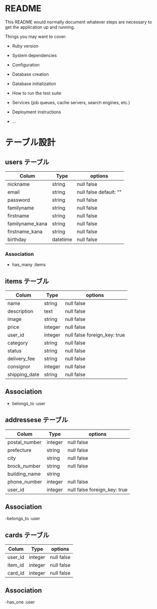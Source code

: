 # README

This README would normally document whatever steps are necessary to get the
application up and running.

Things you may want to cover:

* Ruby version

* System dependencies

* Configuration

* Database creation

* Database initialization

* How to run the test suite

* Services (job queues, cache servers, search engines, etc.)

* Deployment instructions

* ...

# テーブル設計

## users テーブル

| Colum           | Type     | options      |
|-----------------|----------|--------------|
| nickname        | string   | null false   |
| email           | string   | null false default: "" |
| password        | string   | null false   |
| familyname      | string   | null false   |
| firstname       | string   | null false   |
| familyname_kana | string   | null false   |
| firstname_kana  | string   | null false   |
| birthday        | datetime | null false   |

### Association
- has_many :items

## items テーブル

| Colum         | Type    | options       |
|---------------|---------|---------------|
| name          | string  | null false    |
| description   | text    | null false    |
| image         | string  | null false    |
| price         | integer | null false    |
| user_id       | integer | null false  foreign_key: true |
| category      | string  | null false    |
| status        | string   | null false   |
| delivery_fee  | string   | null false   |
| consignor     | integer  | null false   |
| shipping_date | string   | null false   |

## Association
- belongs_to :user

## addressese テーブル

| Colum           | Type     | options      |
|-----------------|----------|--------------|
| postal_number   | integer  | null false   |
| prefecture      | string   | null false   |
| city            | string   | null false   |
| brock_number    | string   | null false   |
| building_name   | string   |              |
| phone_number    | integer  | null false   |
| user_id         | integer  | null false  foreign_key: true |

## Association
-belongs_to :user

## cards テーブル

| Colum     | Type    | options    |
|-----------|---------|------------|
| user_id   | integer | null false |
| item_id   | integer | null false |
| card_id   | integer | null false |

## Association
-has_one :user